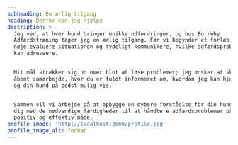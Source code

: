 ```yaml
---
subheading: En ærlig tilgang
heading: Derfor kan jeg hjælpe
description: >
  Jeg ved, at hver hund bringer unikke udfordringer, og hos Borreby
  Adfærdstræning tager jeg en ærlig tilgang. Før vi begynder et forløb, vil jeg
  nøje evaluere situationen og tydeligt kommunikere, hvilke adfærdsproblemer vi
  kan adressere.


  Mit mål strækker sig ud over blot at løse problemer; jeg ønsker at skabe et
  åbent samarbejde, hvor du er fuldt informeret om, hvordan jeg kan hjælpe dig
  og din hund på bedst mulig vis.


  Sammen vil vi arbejde på at opbygge en dybere forståelse for din hund og ruste
  dig med de nødvendige færdigheder til at håndtere adfærdsproblemer på en
  positiv og effektiv måde.
profile_image: 'http://localhost:3000/profile.jpg'
profile_image_alt: foobar
---
```


